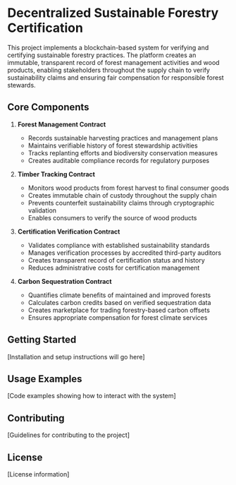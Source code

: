 # Decentralized Sustainable Forestry Certification

This project implements a blockchain-based system for verifying and certifying sustainable forestry practices. The platform creates an immutable, transparent record of forest management activities and wood products, enabling stakeholders throughout the supply chain to verify sustainability claims and ensuring fair compensation for responsible forest stewards.

## Core Components

1. **Forest Management Contract**
    - Records sustainable harvesting practices and management plans
    - Maintains verifiable history of forest stewardship activities
    - Tracks replanting efforts and biodiversity conservation measures
    - Creates auditable compliance records for regulatory purposes

2. **Timber Tracking Contract**
    - Monitors wood products from forest harvest to final consumer goods
    - Creates immutable chain of custody throughout the supply chain
    - Prevents counterfeit sustainability claims through cryptographic validation
    - Enables consumers to verify the source of wood products

3. **Certification Verification Contract**
    - Validates compliance with established sustainability standards
    - Manages verification processes by accredited third-party auditors
    - Creates transparent record of certification status and history
    - Reduces administrative costs for certification management

4. **Carbon Sequestration Contract**
    - Quantifies climate benefits of maintained and improved forests
    - Calculates carbon credits based on verified sequestration data
    - Creates marketplace for trading forestry-based carbon offsets
    - Ensures appropriate compensation for forest climate services

## Getting Started

[Installation and setup instructions will go here]

## Usage Examples

[Code examples showing how to interact with the system]

## Contributing

[Guidelines for contributing to the project]

## License

[License information]

